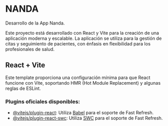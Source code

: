# NANDA

Desarrollo de la App Nanda.

Este proyecto está desarrollado con React y Vite para la creación de una aplicación moderna y escalable. La aplicación se utiliza para la gestión de citas y seguimiento de pacientes, con énfasis en flexibilidad para los profesionales de salud.

## React + Vite

Este template proporciona una configuración mínima para que React funcione con Vite, soportando HMR (Hot Module Replacement) y algunas reglas de ESLint.

### Plugins oficiales disponibles:

- [@vitejs/plugin-react](https://github.com/vitejs/vite-plugin-react/blob/main/packages/plugin-react/README.md): Utiliza [Babel](https://babeljs.io/) para el soporte de Fast Refresh.
- [@vitejs/plugin-react-swc](https://github.com/vitejs/vite-plugin-react-swc): Utiliza [SWC](https://swc.rs/) para el soporte de Fast Refresh.


